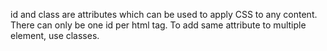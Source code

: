 id and class are attributes which can be used to apply CSS to any content.
There can only be one id per html tag.
To add same attribute to multiple element, use classes.
